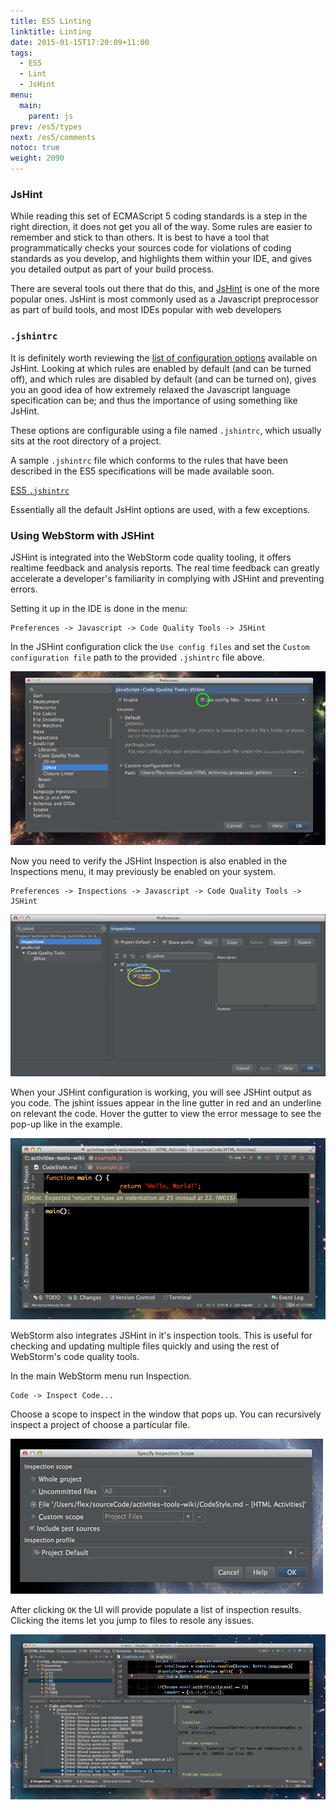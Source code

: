 ```yaml
---
title: ES5 Linting
linktitle: Linting
date: 2015-01-15T17:20:09+11:00
tags:
  - ES5
  - Lint
  - JsHint
menu:
  main:
    parent: js
prev: /es5/types
next: /es5/comments
notoc: true
weight: 2090
---
```


### JsHint

While reading this set of ECMAScript 5 coding standards is a step in the right direction,
it does not get you all of the way.
Some rules are easier to remember and stick to than others.
It is best to have a tool that programmatically checks your sources code for
violations of coding standards as you develop,
and highlights them within your IDE,
and gives you detailed output as part of your build process.

There are several tools out there that do this,
and [JsHint](http://jshint.com/) is one of the more popular ones.
JsHint is most commonly used as a Javascript preprocessor as part of build tools,
and most IDEs popular with web developers

### `.jshintrc`

It is definitely worth reviewing the
[list of configuration options](http://jshint.com/docs/options/)
available on JsHint.
Looking at which rules are enabled by default (and can be turned off),
and which rules are disabled by default (and can be turned on),
gives you an good idea of how extremely relaxed the Javascript language specification can be;
and thus the importance of using something like JsHint.

These options are configurable using a file named `.jshintrc`,
which usually sits at the root directory of a project.

A sample `.jshintrc` file which conforms to the rules
that have been described in the ES5 specifications will be made available soon.

[ES5 `.jshintrc`](/downloads/es5/.jshintrc)

Essentially all the default JsHint options are used,
with a few exceptions.


### Using WebStorm with JSHint

JSHint is integrated into the WebStorm code quality tooling, it offers realtime feedback and analysis reports.
The real time feedback can greatly accelerate a developer's familiarity in complying with JSHint and preventing errors.

Setting it up in the IDE is done in the menu:

```
Preferences -> Javascript -> Code Quality Tools -> JSHint
```

In the JSHint configuration click the `Use config files` and set the `Custom configuration file` path
to the provided `.jshintrc` file above.

![WebStorm JSHint](/img/jshint-webstorm.png "WebStorm JSHint")

Now you need to verify the JSHint Inspection is also enabled in the Inspections menu,
it may previously be enabled on your system.


```
Preferences -> Inspections -> Javascript -> Code Quality Tools -> JSHint
```

![WebStorm JSHint-Preferences](/img/jshint-webstorm-preferences.png)

When your JSHint configuration is working, you will see JSHint output as you code.
The jshint issues appear in the line gutter in red and an underline on relevant the code.
Hover the gutter to view the error message to see the pop-up like in the example.

![WebStorm JSHint Example](/img/jshint-webstorm-example.png "WebStorm JSHint Example")

WebStorm also integrates JSHint in it's inspection tools.
This is useful for checking and updating multiple files
quickly and using the rest of WebStorm's code quality tools.

In the main WebStorm menu run Inspection.

```
Code -> Inspect Code...
```

Choose a scope to inspect in the window that pops up.
You can recursively inspect a project of choose a particular file.

![WebStorm JSHint Inspection Scope](/img/jshint-webstorm-inspection-scope.png "WebStorm JSHint Inspection Scope")

After clicking `OK` the UI will provide populate a list of inspection results.
Clicking the items let you jump to files to resole any issues.

![WebStorm JSHint Inspections](/img/jshint-webstorm-inspection.png "WebStorm JSHint Inspections")
